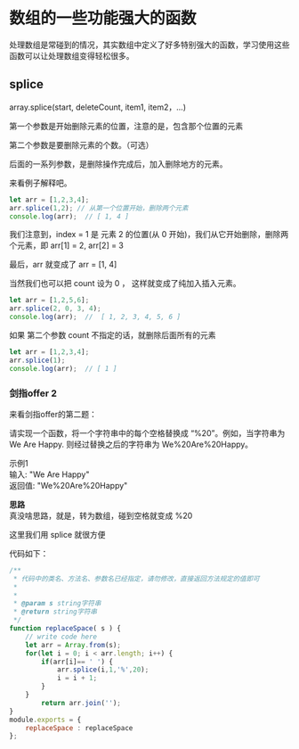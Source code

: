 # 数组的一些功能强大的函数

处理数组是常碰到的情况，其实数组中定义了好多特别强大的函数，学习使用这些函数可以让处理数组变得轻松很多。     

## splice

array.splice(start, deleteCount, item1, item2，...)      

第一个参数是开始删除元素的位置，注意的是，包含那个位置的元素      

第二个参数是要删除元素的个数。（可选）      

后面的一系列参数，是删除操作完成后，加入删除地方的元素。       

来看例子解释吧。      

```js
let arr = [1,2,3,4];
arr.splice(1,2); // 从第一个位置开始，删除两个元素
console.log(arr);  // [ 1, 4 ]
```      

我们注意到，index = 1 是 元素 2 的位置(从 0 开始)，我们从它开始删除，删除两个元素，即 arr[1] = 2, arr[2] = 3      

最后，arr 就变成了 arr = [1, 4]       

当然我们也可以把 count 设为 0 ， 这样就变成了纯加入插入元素。     

```js
let arr = [1,2,5,6];
arr.splice(2, 0, 3, 4);
console.log(arr);  //  [ 1, 2, 3, 4, 5, 6 ]
```      

如果 第二个参数 count 不指定的话，就删除后面所有的元素      

```js
let arr = [1,2,3,4];
arr.splice(1);
console.log(arr);  // [ 1 ]
```       
### 剑指offer 2
来看剑指offer的第二题：     

请实现一个函数，将一个字符串中的每个空格替换成 “%20”。例如，当字符串为 We Are Happy. 则经过替换之后的字符串为 We%20Are%20Happy。    

示例1     
输入: "We Are Happy"     
返回值: "We%20Are%20Happy"     

**思路**      
真没啥思路，就是，转为数组，碰到空格就变成 %20       

这里我们用 splice 就很方便      

代码如下：    

```js
/**
 * 代码中的类名、方法名、参数名已经指定，请勿修改，直接返回方法规定的值即可
 *
 * 
 * @param s string字符串 
 * @return string字符串
 */
function replaceSpace( s ) {
    // write code here
    let arr = Array.from(s);
    for(let i = 0; i < arr.length; i++) {
        if(arr[i]== ' ') {
            arr.splice(i,1,'%',20);
            i = i + 1;
        }
    }
        return arr.join('');
}
module.exports = {
    replaceSpace : replaceSpace
};
```